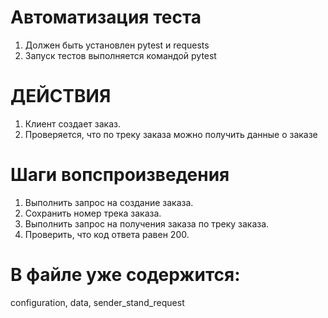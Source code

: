 # Автоматизация теста
1. Должен быть установлен pytest и requests
2. Запуск тестов выполняется командой pytest

# ДЕЙСТВИЯ
1. Клиент создает заказ.
2. Проверяется, что по треку заказа можно получить данные о заказе

# Шаги вопспроизведения
1. Выполнить запрос на создание заказа.
2. Сохранить номер трека заказа.
3. Выполнить запрос на получения заказа по треку заказа.
4. Проверить, что код ответа равен 200.

# В файле уже содержится:
configuration, data, sender_stand_request
